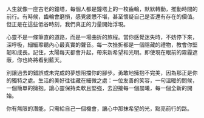 人生就像一座古老的鐘塔，每個人都是鐘塔上的一枚齒輪，默默轉動，推動時間的前行。有時候，齒輪會磨損，感覺疲憊不堪，甚至懷疑自己是否還有存在的價值。但正是在這些低谷時刻，我們真正的力量開始浮現。

心靈不是一條筆直的道路，而是一場曲折的旅程。當你感覺迷失時，不妨停下來，深呼吸，細細聆聽內心最真實的聲音。每一次挫折都是一個隱藏的禮物，教會你堅韌和成長。記住，太陽每天都會升起，帶來新希望和光明。即使現在眼前的霧霾遮蔽，你也終將看到藍天。

別讓過去的錯誤或未完成的夢想阻擋你的腳步。勇敢地擁抱不完美，因為那正是你的獨特之處。生活的美好往往藏在細微之處：一位友善的笑容，一句溫暖的問候，一個簡單的擁抱。讓心靈保持柔軟且堅強，去迎接每一個晨曦，每一個全新的開始。

你有無限的潛能，只需給自己一個機會，讓心中那抹希望的光，點亮前行的路。